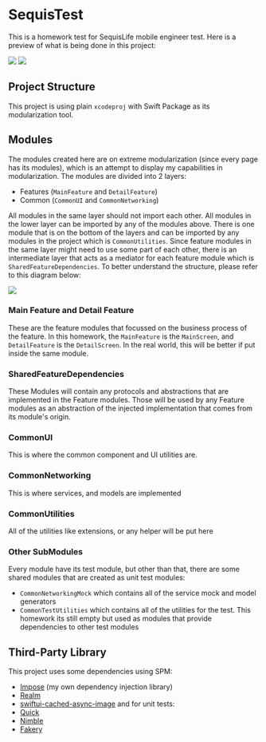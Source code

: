 # SequisTest

This is a homework test for SequisLife mobile engineer test. Here is a preview of what is being done in this project:

![](https://github.com/Your_Repository_Name/MainScreen.gif)
![](https://github.com/hainayanda/SequisTest/DetailScreen.gif)

## Project Structure

This project is using plain `xcodeproj` with Swift Package as its modularization tool. 

## Modules

The modules created here are on extreme modularization (since every page has its modules), which is an attempt to display my capabilities in modularization.
The modules are divided into 2 layers:

- Features (`MainFeature` and `DetailFeature`)
- Common (`CommonUI` and `CommonNetworking`)

All modules in the same layer should not import each other. All modules in the lower layer can be imported by any of the modules above.
There is one module that is on the bottom of the layers and can be imported by any modules in the project which is `CommonUtilities`.
Since feature modules in the same layer might need to use some part of each other, there is an intermediate layer that acts as a mediator for each feature module which is `SharedFeatureDependencies`.
To better understand the structure, please refer to this diagram below:

![](https://github.com/hainayanda/SequisTest/Modules.jpg)

### Main Feature and Detail Feature

These are the feature modules that focussed on the business process of the feature. In this homework, the `MainFeature` is the `MainScreen`, and `DetailFeature` is the `DetailScreen`. In the real world, this will be better if put inside the same module.

### SharedFeatureDependencies

These Modules will contain any protocols and abstractions that are implemented in the Feature modules. Those will be used by any Feature modules as an abstraction of the injected implementation that comes from its module's origin.

### CommonUI

This is where the common component and UI utilities are.

### CommonNetworking

This is where services, and models are implemented

### CommonUtilities

All of the utilities like extensions, or any helper will be put here

### Other SubModules

Every module have its test module, but other than that, there are some shared modules that are created as unit test modules:
- `CommonNetworkingMock` which contains all of the service mock and model generators
- `CommonTestUtilities` which contains all of the utilities for the test. This homework its still empty but used as modules that provide dependencies to other test modules

## Third-Party Library

This project uses some dependencies using SPM:
- [Impose](https://github.com/hainayanda/Impose) (my own dependency injection library)
- [Realm](https://github.com/realm/realm-swift)
- [swiftui-cached-async-image](https://github.com/lorenzofiamingo/swiftui-cached-async-image)
and for unit tests:
- [Quick](https://github.com/Quick/Quick)
- [Nimble](https://github.com/Quick/Nimble)
- [Fakery](https://github.com/vadymmarkov/Fakery)